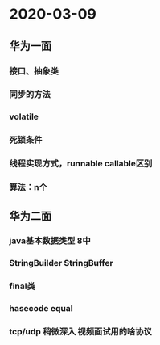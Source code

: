 # 2020-03-09
## 华为一面
### 接口、抽象类
### 同步的方法
### volatile
### 死锁条件
### 线程实现方式，runnable callable区别
### 算法：n个

## 华为二面
### java基本数据类型 8中
### StringBuilder StringBuffer
### final类
### hasecode equal
### tcp/udp 稍微深入  视频面试用的啥协议
### 